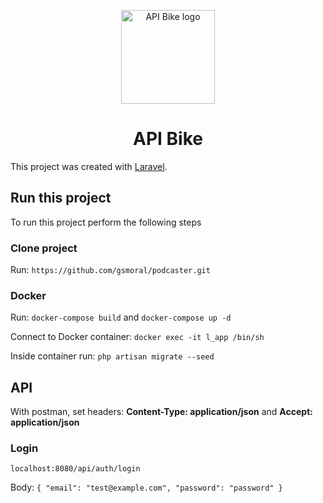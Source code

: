 
<p align="center">
  <a href="https://github.com/gsmoral/api_bike" rel="noopener" target="_blank"><img width="150" src="./laravel-app/public/favicon.ico" alt="API Bike logo"></a>
</p>
<h1 align="center">API Bike</h1>

This project was created with [Laravel](https://laravel.com/docs/10.x/installation).


## Run this project

To run this project perform the following steps

### Clone project

Run:
`https://github.com/gsmoral/podcaster.git`

### Docker

Run:
`docker-compose build` 
and 
`docker-compose up -d`

Connect to Docker container:
`docker exec -it l_app /bin/sh`

Inside container run:
`php artisan migrate --seed`

## API

With postman, set headers: **Content-Type: application/json** and **Accept: application/json**

### Login

`localhost:8080/api/auth/login`

Body:
`{
  "email": "test@example.com",
  "password": "password"
}`


